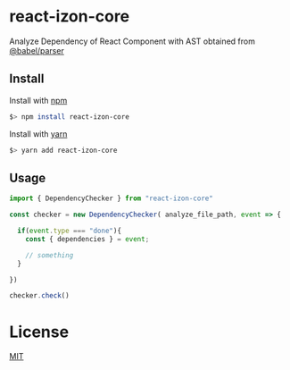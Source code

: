 # react-izon-core

Analyze Dependency of React Component with AST obtained from [@babel/parser](https://www.npmjs.com/package/@babel/parser)

## Install

Install with [npm](https://www.npmjs.com/)

```bash
$> npm install react-izon-core
```

Install with [yarn](https://classic.yarnpkg.com/)

```bash
$> yarn add react-izon-core
```

## Usage

```javascript
import { DependencyChecker } from "react-izon-core"

const checker = new DependencyChecker( analyze_file_path, event => {

  if(event.type === "done"){
    const { dependencies } = event;

    // something
  }

})

checker.check()
```

# License

[MIT](LICENSE "LICENSE")
